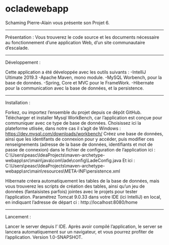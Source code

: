 # ocladewebapp

Schaming Pierre-Alain vous présente son Projet 6.
____________________________________________________________________________________________________________________________________________
Présentation :
Vous trouverez le code source et les documents nécessaire au fonctionnement d’une application Web, d’un site communautaire d’escalade.

____________________________________________________________________________________________________________________________________________
Développement :

Cette application a été développée avec les outils suivants :
-IntelliJ Ultimate 2019.3
-Apache Maven, mono module.
-MySQL Worbench, pour la base de données.
-Spring, Core et MVC pour le FrameWork.
-Hibernate pour la communication avec la base de données, et la persistence.

____________________________________________________________________________________________________________________________________________
Installation :

Forkez, ou importez l’ensemble du projet depuis ce dépôt GitHub.
Télécharger et installer Mysql WorkBench, car l’application est conçue pour communiquer avec ce type de base de données.
Choisissez ici la plateforme utlisée, dans notre cas il s’agit de Windows :
https://dev.mysql.com/downloads/workbench/
Créez une base de données, ainsi que les identifants de connexion pour y accéder, puis modifier ces renseignements (adresse de la base de données, identifiants et mot de passe de connexion) dans le fichier de configuration de l’application ici :
C:\Users\peasc\IdeaProjects\maven-archetype-webapp\src\main\java\com\lade\config\LadeConfig.java
Et ici : 
C:\Users\peasc\IdeaProjects\maven-archetype-webapp\src\main\resources\META-INF\persistence.xml

Hibernate créera automatiquement les tables de la base de données, mais vous trouverez les scripts de création des tables, ainsi qu’un jeu de données (fantaisistes parfois) jointes avec le projets pour tester l’application.
Paramétrez Tomcat 9.0.33 dans votre IDE (ici IntelliJ) en local, en indiquant l’adresse de départ ci :
http://localhost:8080/home


____________________________________________________________________________________________________________________________________________
Lancement :

Lancer le server depuis l’ IDE.
Après avoir compilé l’application, le server se lancera automatiquement sur un navigateur, et vous pourrez profiter de l’application.
Version 1.0-SNAPSHOT.
